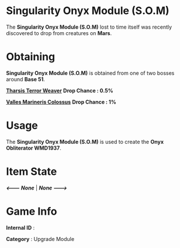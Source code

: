# Singularity Onyx Module (S.O.M)

The **Singularity Onyx Module (S.O.M)** lost to time itself was recently discovered to drop from creatures on **Mars**.

# Obtaining

**Singularity Onyx Module (S.O.M)** is obtained from one of two bosses around **Base 51**.
 
[**Tharsis Terror Weaver**](https://github.com/AlphaMC0/Lone-Martian/blob/main/Monsters/Tharsis%20Terror%20Weaver.md) **Drop Chance : 0.5%**

[**Valles Marineris Colossus**]() **Drop Chance : 1%**

# Usage

The **Singularity Onyx Module (S.O.M)** is used to create the **Onyx Obliterator WMD1937**.

# Item State

***<--- None*** | ***None --->***

# Game Info

**Internal ID** : 

**Category** : Upgrade Module
